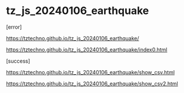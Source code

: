 # tz_js_20240106_earthquake

[error]

https://tztechno.github.io/tz_js_20240106_earthquake/

https://tztechno.github.io/tz_js_20240106_earthquake/index0.html



[success]

https://tztechno.github.io/tz_js_20240106_earthquake/show_csv.html

https://tztechno.github.io/tz_js_20240106_earthquake/show_csv2.html
